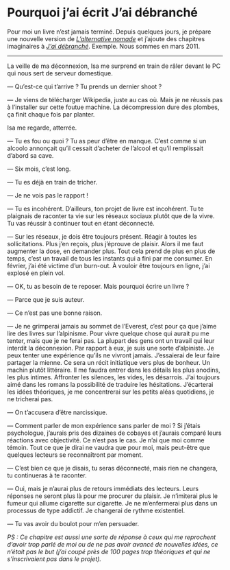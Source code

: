 # Pourquoi j’ai écrit J’ai débranché

Pour moi un livre n’est jamais terminé. Depuis quelques jours, je prépare une nouvelle version de [*L’alternative nomade*](https://tcrouzet.com/alternative-nomade/) et j’ajoute des chapitres imaginaires à [*J’ai débranché*](https://tcrouzet.com/jai-debranche/). Exemple. Nous sommes en mars 2011.<span id="more-23086"></span>

---

La veille de ma déconnexion, Isa me surprend en train de râler devant le PC qui nous sert de serveur domestique.

— Qu’est-ce qui t’arrive ? Tu prends un dernier shoot ?

— Je viens de télécharger Wikipedia, juste au cas où. Mais je ne réussis pas à l’installer sur cette foutue machine. La décompression dure des plombes, ça finit chaque fois par planter.

Isa me regarde, atterrée.

— Tu es fou ou quoi ? Tu as peur d’être en manque. C’est comme si un alcoolo annonçait qu’il cessait d’acheter de l’alcool et qu’il remplissait d’abord sa cave.

— Six mois, c’est long.

— Tu es déjà en train de tricher.

— Je ne vois pas le rapport !

— Tu es incohérent. D’ailleurs, ton projet de livre est incohérent. Tu te plaignais de raconter ta vie sur les réseaux sociaux plutôt que de la vivre. Tu vas réussir à continuer tout en étant déconnecté.

— Sur les réseaux, je dois être toujours présent. Réagir à toutes les sollicitations. Plus j’en reçois, plus j’éprouve de plaisir. Alors il me faut augmenter la dose, en demander plus. Tout cela prend de plus en plus de temps, c’est un travail de tous les instants qui a fini par me consumer. En février, j’ai été victime d’un burn-out. À vouloir être toujours en ligne, j’ai explosé en plein vol.

— OK, tu as besoin de te reposer. Mais pourquoi écrire un livre ?

— Parce que je suis auteur.

— Ce n’est pas une bonne raison.

— Je ne grimperai jamais au sommet de l’Everest, c’est pour ça que j’aime lire des livres sur l’alpinisme. Pour vivre quelque chose qui aurait pu me tenter, mais que je ne ferai pas. La plupart des gens ont un travail qui leur interdit la déconnexion. Par rapport à eux, je suis une sorte d’alpiniste. Je peux tenter une expérience qu’ils ne vivront jamais. J’essaierai de leur faire partager la mienne. Ce sera un récit initiatique vers plus de bonheur. Un machin plutôt littéraire. Il me faudra entrer dans les détails les plus anodins, les plus intimes. Affronter les silences, les vides, les désarrois. J’ai toujours aimé dans les romans la possibilité de traduire les hésitations. J’écarterai les idées théoriques, je me concentrerai sur les petits aléas quotidiens, je ne tricherai pas.

— On t’accusera d’être narcissique.

— Comment parler de mon expérience sans parler de moi ? Si j’étais psychologue, j’aurais pris des dizaines de cobayes et j’aurais comparé leurs réactions avec objectivité. Ce n’est pas le cas. Je n’ai que moi comme témoin. Tout ce que je dirai ne vaudra que pour moi, mais peut-être que quelques lecteurs se reconnaîtront par moment.

— C’est bien ce que je disais, tu seras déconnecté, mais rien ne changera, tu continueras à te raconter.

— Oui, mais je n’aurai plus de retours immédiats des lecteurs. Leurs réponses ne seront plus là pour me procurer du plaisir. Je n’imiterai plus le fumeur qui allume cigarette sur cigarette. Je ne m’enfermerai plus dans un processus de type addictif. Je changerai de rythme existentiel.

— Tu vas avoir du boulot pour m’en persuader.

*PS : Ce chapitre est aussi une sorte de réponse à ceux qui me reprochent d’avoir trop parlé de moi ou de ne pas avoir avancé de nouvelles idées, ce n’était pas le but (j’ai coupé près de 100 pages trop théoriques et qui ne s’inscrivaient pas dans le projet).*